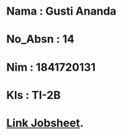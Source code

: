 # Nama    : Gusti Ananda
# No_Absn : 14
# Nim     : 1841720131
# Kls     : TI-2B

# [Link Jobsheet](https://github.com/nandadesu/Jobsheet_PWL).
